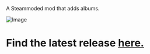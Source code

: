 A Steammoded mod that adds albums.

![Image](https://github.com/user-attachments/assets/654f7c30-12ce-47c2-9e00-cc73b67ae5ff)

# Find the latest release [here.](https://github.com/TherkLe/JimboRecords/releases/latest)
